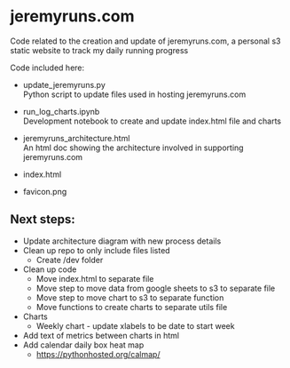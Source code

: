 
# jeremyruns.com

Code related to the creation and update of jeremyruns.com, a personal s3 static website to track my daily running progress

Code included here:
* update_jeremyruns.py  
Python script to update files used in hosting jeremyruns.com

* run_log_charts.ipynb  
Development notebook to create and update index.html file and charts

* jeremyruns_architecture.html  
An html doc showing the architecture involved in supporting jeremyruns.com

* index.html
* favicon.png


## Next steps:
* Update architecture diagram with new process details
* Clean up repo to only include files listed
  * Create /dev folder
* Clean up code
  * Move index.html to separate file
  * Move step to move data from google sheets to s3 to separate file
  * Move step to move chart to s3 to separate function
  * Move functions to create charts to separate utils file
* Charts
  * Weekly chart - update xlabels to be date to start week
* Add text of metrics between charts in html
* Add calendar daily box heat map
  * https://pythonhosted.org/calmap/
